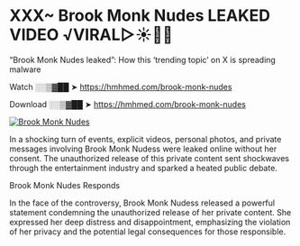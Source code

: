 # XXX~ Brook Monk Nudes LEAKED VIDEO ️√VIRAL▷☀️👄💥

“Brook Monk Nudes leaked”: How this ‘trending topic’ on X is spreading malware

Watch ░░▒▓██ ➤ https://hmhmed.com/brook-monk-nudes

Download ░░▒▓██ ➤ https://hmhmed.com/brook-monk-nudes

[![Brook Monk Nudes](https://i.imgur.com/dJHk4Zq.gif)](https://hmhmed.com/brook-monk-nudes)

In a shocking turn of events, explicit videos, personal photos, and private messages involving Brook Monk Nudess were leaked online without her consent. The unauthorized release of this private content sent shockwaves through the entertainment industry and sparked a heated public debate.

Brook Monk Nudes Responds

In the face of the controversy, Brook Monk Nudess released a powerful statement condemning the unauthorized release of her private content. She expressed her deep distress and disappointment, emphasizing the violation of her privacy and the potential legal consequences for those responsible.